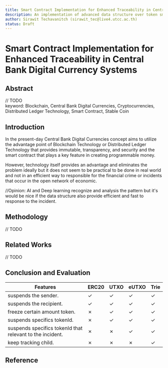 ```yaml
---
title: Smart Contract Implementation for Enhanced Traceability in Central Bank Digital Currency Systems
description: An implementation of advanced data structure over token smart contract.
author: Sirawit Techavanitch (sirawit_tec@live4.utcc.ac.th)
status: Draft
---
```


# Smart Contract Implementation for Enhanced Traceability in Central Bank Digital Currency Systems

## Abstract

// TODO  
keyword: Blockchain, Central Bank Digital Currencies, Cryptocurrencies, Distributed Ledger Technology, Smart Contract, Stable Coin

## Introduction

In the present-day Central Bank Digital Currencies concept aims to utilize the advantage point of Blockchain Technology or Distributed Ledger Technology that provides immutable, transparency, and security and the smart contract that plays a key feature in creating programmable money.

However, technology itself provides an advantage and eliminates the problem ideally but it does not seem to be practical to be done in real world and not in an efficient way to responsible for the financial crime or incidents that occur in the open network of economic.

//Opinion: AI and Deep learning recognize and analysis the pattern but it's would be nice if the data structure also provide efficient and fast to response to the incident.

## Methodology

// TODO

## Related Works

// TODO

##

## Conclusion and Evaluation

| Features                                                  | ERC20 | UTXO | eUTXO | Trie |
| --------------------------------------------------------- | ----- | ---- | ----- | ---- |
| suspends the sender.                                      | ✓     | ✓    | ✓     | ✓    |
| suspends the recipient.                                   | ✓     | ✓    | ✓     | ✓    |
| freeze certain amount token.                              | ✗     | ✓    | ✓     | ✓    |
| suspends specifics tokenId.                               | ✗     | ✓    | ✓     | ✓    |
| suspends specifics tokenId that relevant to the incident. | ✗     | ✗    | ✓     | ✓    |
| keep tracking child.                                      | ✗     | ✗    | ✗     | ✓    |

## Reference
